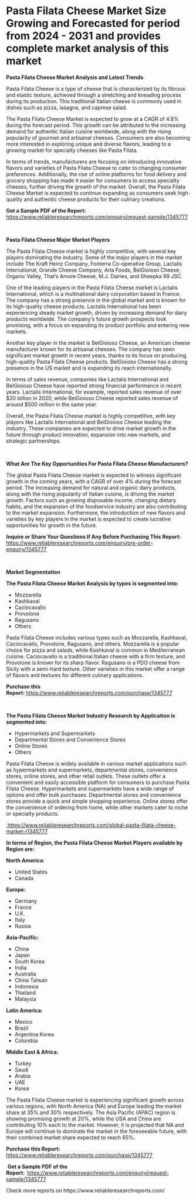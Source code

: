 <p><h1>Pasta Filata Cheese Market Size Growing and Forecasted for period from 2024 - 2031 and provides complete market analysis of this market</h1></p><p><strong>Pasta Filata Cheese Market Analysis and Latest Trends</strong></p>
<p><p>Pasta Filata Cheese is a type of cheese that is characterized by its fibrous and elastic texture, achieved through a stretching and kneading process during its production. This traditional Italian cheese is commonly used in dishes such as pizza, lasagna, and caprese salad.</p><p>The Pasta Filata Cheese Market is expected to grow at a CAGR of 4.8% during the forecast period. This growth can be attributed to the increasing demand for authentic Italian cuisine worldwide, along with the rising popularity of gourmet and artisanal cheeses. Consumers are also becoming more interested in exploring unique and diverse flavors, leading to a growing market for specialty cheeses like Pasta Filata.</p><p>In terms of trends, manufacturers are focusing on introducing innovative flavors and varieties of Pasta Filata Cheese to cater to changing consumer preferences. Additionally, the rise of online platforms for food delivery and grocery shopping has made it easier for consumers to access specialty cheeses, further driving the growth of the market. Overall, the Pasta Filata Cheese Market is expected to continue expanding as consumers seek high-quality and authentic cheese products for their culinary creations.</p></p>
<p><strong>Get a Sample PDF of the Report:&nbsp;</strong> <a href="https://www.reliableresearchreports.com/enquiry/request-sample/1345777">https://www.reliableresearchreports.com/enquiry/request-sample/1345777</a></p>
<p>&nbsp;</p>
<p><strong>Pasta Filata Cheese Major Market Players</strong></p>
<p><p>The Pasta Filata Cheese market is highly competitive, with several key players dominating the industry. Some of the major players in the market include The Kraft Heinz Company, Fonterra Co-operative Group, Lactalis International, Grande Cheese Company, Arla Foods, BelGioioso Cheese, Organic Valley, That’s Amore Cheese, M.J. Dairies, and Sheepka 99 JSC.</p><p>One of the leading players in the Pasta Filata Cheese market is Lactalis International, which is a multinational dairy corporation based in France. The company has a strong presence in the global market and is known for its high-quality cheese products. Lactalis International has been experiencing steady market growth, driven by increasing demand for dairy products worldwide. The company's future growth prospects look promising, with a focus on expanding its product portfolio and entering new markets.</p><p>Another key player in the market is BelGioioso Cheese, an American cheese manufacturer known for its artisanal cheeses. The company has seen significant market growth in recent years, thanks to its focus on producing high-quality Pasta Filata Cheese products. BelGioioso Cheese has a strong presence in the US market and is expanding its reach internationally.</p><p>In terms of sales revenue, companies like Lactalis International and BelGioioso Cheese have reported strong financial performance in recent years. Lactalis International, for example, reported sales revenue of over $20 billion in 2020, while BelGioioso Cheese reported sales revenue of around $500 million in the same year.</p><p>Overall, the Pasta Filata Cheese market is highly competitive, with key players like Lactalis International and BelGioioso Cheese leading the industry. These companies are expected to drive market growth in the future through product innovation, expansion into new markets, and strategic partnerships.</p></p>
<p>&nbsp;</p>
<p><strong>What Are The Key Opportunities For Pasta Filata Cheese Manufacturers?</strong></p>
<p><p>The global Pasta Filata Cheese market is expected to witness significant growth in the coming years, with a CAGR of over 4% during the forecast period. The increasing demand for natural and organic dairy products, along with the rising popularity of Italian cuisine, is driving the market growth. Factors such as growing disposable income, changing dietary habits, and the expansion of the foodservice industry are also contributing to the market expansion. Furthermore, the introduction of new flavors and varieties by key players in the market is expected to create lucrative opportunities for growth in the future.</p></p>
<p><strong>Inquire or Share Your Questions If Any Before Purchasing This Report:</strong> <a href="https://www.reliableresearchreports.com/enquiry/pre-order-enquiry/1345777">https://www.reliableresearchreports.com/enquiry/pre-order-enquiry/1345777</a></p>
<p>&nbsp;</p>
<p><strong>Market Segmentation</strong></p>
<p><strong>The Pasta Filata Cheese Market Analysis by types is segmented into:</strong></p>
<p><ul><li>Mozzarella</li><li>Kashkaval</li><li>Caciocavallo</li><li>Provolone</li><li>Ragusano</li><li>Others</li></ul></p>
<p><p>Pasta Filata Cheese includes various types such as Mozzarella, Kashkaval, Caciocavallo, Provolone, Ragusano, and others. Mozzarella is a popular choice for pizza and salads, while Kashkaval is common in Mediterranean cuisine. Caciocavallo is a traditional Italian cheese with a firm texture, and Provolone is known for its sharp flavor. Ragusano is a PDO cheese from Sicily with a semi-hard texture. Other varieties in this market offer a range of flavors and textures for different culinary applications.</p></p>
<p><strong>Purchase this Report:&nbsp;</strong><a href="https://www.reliableresearchreports.com/purchase/1345777">https://www.reliableresearchreports.com/purchase/1345777</a></p>
<p>&nbsp;</p>
<p><strong>The Pasta Filata Cheese Market Industry Research by Application is segmented into:</strong></p>
<p><ul><li>Hypermarkets and Supermarkets</li><li>Departmental Stores and Convenience Stores</li><li>Online Stores</li><li>Others</li></ul></p>
<p><p>Pasta Filata Cheese is widely available in various market applications such as hypermarkets and supermarkets, departmental stores, convenience stores, online stores, and other retail outlets. These outlets offer a convenient and easily accessible platform for consumers to purchase Pasta Filata Cheese. Hypermarkets and supermarkets have a wide range of options and offer bulk purchases. Departmental stores and convenience stores provide a quick and simple shopping experience. Online stores offer the convenience of ordering from home, while other markets cater to niche or specialty products.</p></p>
<p><a href="https://www.reliableresearchreports.com/global-pasta-filata-cheese-market-r1345777">&nbsp;https://www.reliableresearchreports.com/global-pasta-filata-cheese-market-r1345777</a></p>
<p><strong>In terms of Region, the Pasta Filata Cheese Market Players available by Region are:</strong></p>
<p>
    <p> <strong> North America: </strong>
        <ul>
            <li>United States</li>
            <li>Canada</li>
        </ul>
        </p> 
    <p> <strong> Europe: </strong>
        <ul>
            <li>Germany</li>
            <li>France</li>
            <li>U.K.</li>
            <li>Italy</li>
            <li>Russia</li>
        </ul>
        </p> 
    <p> <strong> Asia-Pacific: </strong>
        <ul>
            <li>China</li>
            <li>Japan</li>
            <li>South Korea</li>
            <li>India</li>
            <li>Australia</li>
            <li>China Taiwan</li>
            <li>Indonesia</li>
            <li>Thailand</li>
            <li>Malaysia</li>
        </ul>
        </p> 
    <p> <strong> Latin America: </strong>
        <ul>
            <li>Mexico</li>
            <li>Brazil</li>
            <li>Argentina Korea</li>
            <li>Colombia</li>
        </ul>
        </p> 
    <p> <strong> Middle East & Africa: </strong>
        <ul>
            <li>Turkey</li>
            <li>Saudi</li>
            <li>Arabia</li>
            <li>UAE</li>
            <li>Korea</li>
        </ul>
    </p>
    </p>
<p><p>The Pasta Filata Cheese market is experiencing significant growth across various regions, with North America (NA) and Europe leading the market share at 35% and 30% respectively. The Asia Pacific (APAC) region is showing promising growth at 20%, while the USA and China are contributing 10% each to the market. However, it is projected that NA and Europe will continue to dominate the market in the foreseeable future, with their combined market share expected to reach 65%.</p></p>
<p><strong>Purchase this Report: </strong><a href="https://www.reliableresearchreports.com/purchase/1345777">https://www.reliableresearchreports.com/purchase/1345777</a></p>
<p>&nbsp;<strong>Get a Sample PDF of the Report:&nbsp;&nbsp;</strong><a href="https://www.reliableresearchreports.com/enquiry/request-sample/1345777">https://www.reliableresearchreports.com/enquiry/request-sample/1345777</a></p>
<p><strong></strong></p>
<p>Check more reports on https://www.reliableresearchreports.com/</p>